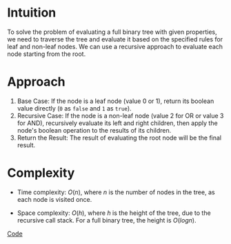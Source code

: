 # Intuition
To solve the problem of evaluating a full binary tree with given properties, we need to traverse the tree and evaluate it based on the specified rules for leaf and non-leaf nodes. We can use a recursive approach to evaluate each node starting from the root.

# Approach
1. Base Case: If the node is a leaf node (value 0 or 1), return its boolean value directly (`0` as `false` and `1` as `true`).
2. Recursive Case: If the node is a non-leaf node (value 2 for OR or value 3 for AND), recursively evaluate its left and right children, then apply the node's boolean operation to the results of its children.
3. Return the Result: The result of evaluating the root node will be the final result.

# Complexity
- Time complexity:
$O(n)$, where $n$ is the number of nodes in the tree, as each node is visited once.

- Space complexity:
$O(h)$, where $h$ is the height of the tree, due to the recursive call stack. For a full binary tree, the height is $O(logn)$.

[Code](./2331-Evaluate-Boolean-Binary-Tree.ts)
